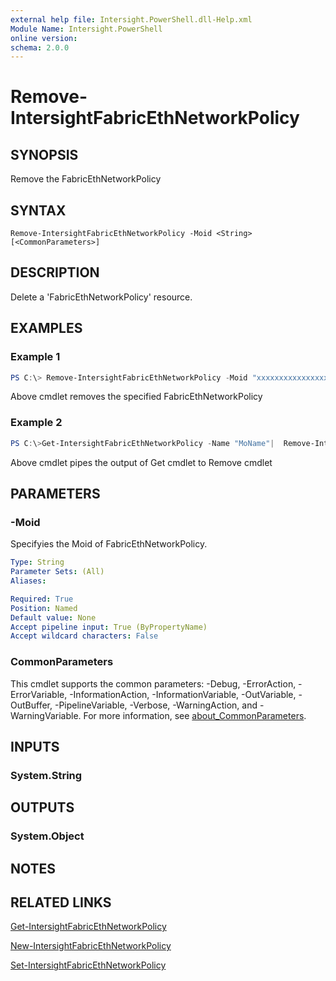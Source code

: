 ```yaml
---
external help file: Intersight.PowerShell.dll-Help.xml
Module Name: Intersight.PowerShell
online version:
schema: 2.0.0
---
```


# Remove-IntersightFabricEthNetworkPolicy

## SYNOPSIS
Remove the FabricEthNetworkPolicy

## SYNTAX

```
Remove-IntersightFabricEthNetworkPolicy -Moid <String> [<CommonParameters>]
```

## DESCRIPTION
Delete a &apos;FabricEthNetworkPolicy&apos; resource.

## EXAMPLES

### Example 1
```powershell
PS C:\> Remove-IntersightFabricEthNetworkPolicy -Moid "xxxxxxxxxxxxxxxxxxxxxxxxxxx"
```
Above cmdlet removes the specified FabricEthNetworkPolicy 

### Example 2
```powershell
PS C:\>Get-IntersightFabricEthNetworkPolicy -Name "MoName"|  Remove-IntersightFabricEthNetworkPolicy
```
Above cmdlet pipes the output of Get cmdlet to Remove cmdlet

## PARAMETERS

### -Moid
Specifyies the Moid of FabricEthNetworkPolicy.

```yaml
Type: String
Parameter Sets: (All)
Aliases:

Required: True
Position: Named
Default value: None
Accept pipeline input: True (ByPropertyName)
Accept wildcard characters: False
```

### CommonParameters
This cmdlet supports the common parameters: -Debug, -ErrorAction, -ErrorVariable, -InformationAction, -InformationVariable, -OutVariable, -OutBuffer, -PipelineVariable, -Verbose, -WarningAction, and -WarningVariable. For more information, see [about_CommonParameters](http://go.microsoft.com/fwlink/?LinkID=113216).

## INPUTS

### System.String

## OUTPUTS

### System.Object
## NOTES

## RELATED LINKS

[Get-IntersightFabricEthNetworkPolicy](./Get-IntersightFabricEthNetworkPolicy.md)

[New-IntersightFabricEthNetworkPolicy](./New-IntersightFabricEthNetworkPolicy.md)

[Set-IntersightFabricEthNetworkPolicy](./Set-IntersightFabricEthNetworkPolicy.md)

